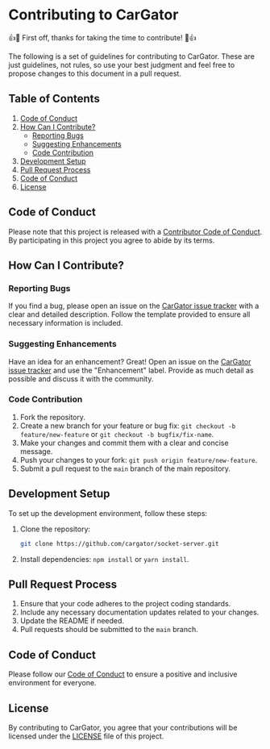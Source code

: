 # Contributing to CarGator

👍🎉 First off, thanks for taking the time to contribute! 🎉👍

The following is a set of guidelines for contributing to CarGator. These are just guidelines, not rules, so use your best judgment and feel free to propose changes to this document in a pull request.

## Table of Contents

1. [Code of Conduct](#code-of-conduct)
2. [How Can I Contribute?](#how-can-i-contribute)
    - [Reporting Bugs](#reporting-bugs)
    - [Suggesting Enhancements](#suggesting-enhancements)
    - [Code Contribution](#code-contribution)
3. [Development Setup](#development-setup)
4. [Pull Request Process](#pull-request-process)
5. [Code of Conduct](#code-of-conduct)
6. [License](#license)

## Code of Conduct

Please note that this project is released with a [Contributor Code of Conduct](CODE_OF_CONDUCT.md). By participating in this project you agree to abide by its terms.

## How Can I Contribute?

### Reporting Bugs

If you find a bug, please open an issue on the [CarGator issue tracker](https://github.com/cargator/.github/issues) with a clear and detailed description. Follow the template provided to ensure all necessary information is included.

### Suggesting Enhancements

Have an idea for an enhancement? Great! Open an issue on the [CarGator issue tracker](https://github.com/cargator/.github/issues) and use the "Enhancement" label. Provide as much detail as possible and discuss it with the community.

### Code Contribution

1. Fork the repository.
2. Create a new branch for your feature or bug fix: `git checkout -b feature/new-feature` or `git checkout -b bugfix/fix-name`.
3. Make your changes and commit them with a clear and concise message.
4. Push your changes to your fork: `git push origin feature/new-feature`.
5. Submit a pull request to the `main` branch of the main repository.

## Development Setup

To set up the development environment, follow these steps:

1. Clone the repository:
   
    ```bash
    git clone https://github.com/cargator/socket-server.git
    ```
3. Install dependencies: `npm install` or `yarn install`.

## Pull Request Process

1. Ensure that your code adheres to the project coding standards.
2. Include any necessary documentation updates related to your changes.
3. Update the README if needed.
4. Pull requests should be submitted to the `main` branch.

## Code of Conduct

Please follow our [Code of Conduct](CODE_OF_CONDUCT.md) to ensure a positive and inclusive environment for everyone.

## License

By contributing to CarGator, you agree that your contributions will be licensed under the [LICENSE](LICENSE) file of this project.
